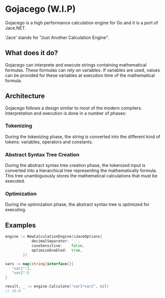 # Gojacego (W.I.P)
Gojacego is a high performance calculation engine for Go and it is a port of Jace.NET. 

'Jace' stands for "Just Another Calculation Engine".
 
## What does it do?
Gojacego can interprete and execute strings containing mathematical formulas. These formulas can rely on variables. If variables are used, values can be provided for these variables at execution time of the mathematical formula.

## Architecture
Gojacego follows a design similar to most of the modern compilers. Interpretation and execution is done in a number of phases:

### Tokenizing
During the tokenizing phase, the string is converted into the different kind of tokens: variables, operators and constants.
### Abstract Syntax Tree Creation
During the abstract syntax tree creation phase, the tokenized input is converted into a hierarchical tree representing the mathematically formula. This tree unambiguously stores the mathematical calculations that must be executed.
### Optimization
During the optimization phase, the abstract syntax tree is optimized for executing.

## Examples 

```go
engine := NewCalculationEngine(&JaceOptions{
			decimalSeparator: '.',
			caseSensitive:    false,
			optimizeEnabled:  true,
		})

vars := map[string]interface{}{
   "var1":2,
   "var2":5
}

result, _ := engine.Calculate("var1*var2", nil)
// 10.0
```
